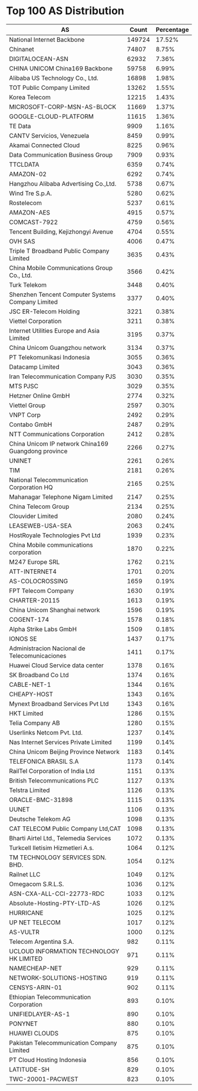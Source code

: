 # Top 100 AS Distribution
| AS | Count | Percentage |
|----|----|----|
| National Internet Backbone | 149724 | 17.52% |
| Chinanet | 74807 | 8.75% |
| DIGITALOCEAN-ASN | 62932 | 7.36% |
| CHINA UNICOM China169 Backbone | 59758 | 6.99% |
| Alibaba US Technology Co., Ltd. | 16898 | 1.98% |
| TOT Public Company Limited | 13262 | 1.55% |
| Korea Telecom | 12215 | 1.43% |
| MICROSOFT-CORP-MSN-AS-BLOCK | 11669 | 1.37% |
| GOOGLE-CLOUD-PLATFORM | 11615 | 1.36% |
| TE Data | 9909 | 1.16% |
| CANTV Servicios, Venezuela | 8459 | 0.99% |
| Akamai Connected Cloud | 8225 | 0.96% |
| Data Communication Business Group | 7909 | 0.93% |
| TTCLDATA | 6359 | 0.74% |
| AMAZON-02 | 6292 | 0.74% |
| Hangzhou Alibaba Advertising Co.,Ltd. | 5738 | 0.67% |
| Wind Tre S.p.A. | 5280 | 0.62% |
| Rostelecom | 5237 | 0.61% |
| AMAZON-AES | 4915 | 0.57% |
| COMCAST-7922 | 4759 | 0.56% |
| Tencent Building, Kejizhongyi Avenue | 4704 | 0.55% |
| OVH SAS | 4006 | 0.47% |
| Triple T Broadband Public Company Limited | 3635 | 0.43% |
| China Mobile Communications Group Co., Ltd. | 3566 | 0.42% |
| Turk Telekom | 3448 | 0.40% |
| Shenzhen Tencent Computer Systems Company Limited | 3377 | 0.40% |
| JSC ER-Telecom Holding | 3221 | 0.38% |
| Viettel Corporation | 3211 | 0.38% |
| Internet Utilities Europe and Asia Limited | 3195 | 0.37% |
| China Unicom Guangzhou network | 3134 | 0.37% |
| PT Telekomunikasi Indonesia | 3055 | 0.36% |
| Datacamp Limited | 3043 | 0.36% |
| Iran Telecommunication Company PJS | 3030 | 0.35% |
| MTS PJSC | 3029 | 0.35% |
| Hetzner Online GmbH | 2774 | 0.32% |
| Viettel Group | 2597 | 0.30% |
| VNPT Corp | 2492 | 0.29% |
| Contabo GmbH | 2487 | 0.29% |
| NTT Communications Corporation | 2412 | 0.28% |
| China Unicom IP network China169 Guangdong province | 2266 | 0.27% |
| UNINET | 2261 | 0.26% |
| TIM | 2181 | 0.26% |
| National Telecommunication Corporation HQ | 2165 | 0.25% |
| Mahanagar Telephone Nigam Limited | 2147 | 0.25% |
| China Telecom Group | 2134 | 0.25% |
| Clouvider Limited | 2080 | 0.24% |
| LEASEWEB-USA-SEA | 2063 | 0.24% |
| HostRoyale Technologies Pvt Ltd | 1939 | 0.23% |
| China Mobile communications corporation | 1870 | 0.22% |
| M247 Europe SRL | 1762 | 0.21% |
| ATT-INTERNET4 | 1701 | 0.20% |
| AS-COLOCROSSING | 1659 | 0.19% |
| FPT Telecom Company | 1630 | 0.19% |
| CHARTER-20115 | 1613 | 0.19% |
| China Unicom Shanghai network | 1596 | 0.19% |
| COGENT-174 | 1578 | 0.18% |
| Alpha Strike Labs GmbH | 1509 | 0.18% |
| IONOS SE | 1437 | 0.17% |
| Administracion Nacional de Telecomunicaciones | 1411 | 0.17% |
| Huawei Cloud Service data center | 1378 | 0.16% |
| SK Broadband Co Ltd | 1374 | 0.16% |
| CABLE-NET-1 | 1344 | 0.16% |
| CHEAPY-HOST | 1343 | 0.16% |
| Mynext Broadband Services Pvt Ltd | 1343 | 0.16% |
| HKT Limited | 1286 | 0.15% |
| Telia Company AB | 1280 | 0.15% |
| Userlinks Netcom Pvt. Ltd. | 1237 | 0.14% |
| Nas Internet Services Private Limited | 1199 | 0.14% |
| China Unicom Beijing Province Network | 1183 | 0.14% |
| TELEFONICA BRASIL S.A | 1173 | 0.14% |
| RailTel Corporation of India Ltd | 1151 | 0.13% |
| British Telecommunications PLC | 1127 | 0.13% |
| Telstra Limited | 1126 | 0.13% |
| ORACLE-BMC-31898 | 1115 | 0.13% |
| UUNET | 1106 | 0.13% |
| Deutsche Telekom AG | 1098 | 0.13% |
| CAT TELECOM Public Company Ltd,CAT | 1098 | 0.13% |
| Bharti Airtel Ltd., Telemedia Services | 1072 | 0.13% |
| Turkcell Iletisim Hizmetleri A.s. | 1064 | 0.12% |
| TM TECHNOLOGY SERVICES SDN. BHD. | 1054 | 0.12% |
| Railnet LLC | 1049 | 0.12% |
| Omegacom S.R.L.S. | 1036 | 0.12% |
| ASN-CXA-ALL-CCI-22773-RDC | 1033 | 0.12% |
| Absolute-Hosting-PTY-LTD-AS | 1026 | 0.12% |
| HURRICANE | 1025 | 0.12% |
| UP NET TELECOM | 1017 | 0.12% |
| AS-VULTR | 1000 | 0.12% |
| Telecom Argentina S.A. | 982 | 0.11% |
| UCLOUD INFORMATION TECHNOLOGY HK LIMITED | 971 | 0.11% |
| NAMECHEAP-NET | 929 | 0.11% |
| NETWORK-SOLUTIONS-HOSTING | 919 | 0.11% |
| CENSYS-ARIN-01 | 902 | 0.11% |
| Ethiopian Telecommunication Corporation | 893 | 0.10% |
| UNIFIEDLAYER-AS-1 | 890 | 0.10% |
| PONYNET | 880 | 0.10% |
| HUAWEI CLOUDS | 875 | 0.10% |
| Pakistan Telecommunication Company Limited | 875 | 0.10% |
| PT Cloud Hosting Indonesia | 856 | 0.10% |
| LATITUDE-SH | 829 | 0.10% |
| TWC-20001-PACWEST | 823 | 0.10% |
